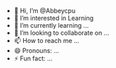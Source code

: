 - 👋 Hi, I’m @Abbeycpu
- 👀 I’m interested in Learning
- 🌱 I’m currently learning ...
- 💞️ I’m looking to collaborate on ...
- 📫 How to reach me ...
- 😄 Pronouns: ...
- ⚡ Fun fact: ...

<!---
Abbeycpu/Abbeycpu is a ✨ special ✨ repository because its `README.md` (this file) appears on your GitHub profile.
You can click the Preview link to take a look at your changes.
--->

